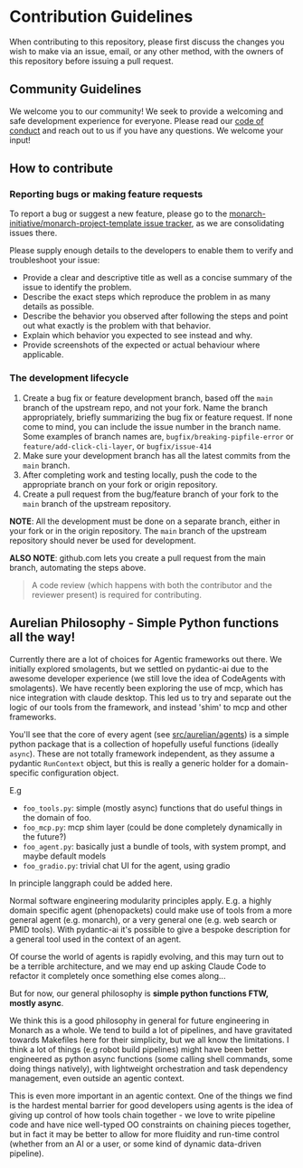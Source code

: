 # Contribution Guidelines

When contributing to this repository, please first discuss the changes you wish to make via an issue, email, or any other method, with the owners of this repository before issuing a pull request.

## Community Guidelines

We welcome you to our community! We seek to provide a welcoming and safe development experience for everyone. Please read our [code of conduct](CODE_OF_CONDUCT.md) and reach out to us if you have any questions. We welcome your input!

## How to contribute

### Reporting bugs or making feature requests

To report a bug or suggest a new feature, please go to the [monarch-initiative/monarch-project-template issue tracker](https://github.com/monarch-initiative/monarch-project-template/issues), as we are consolidating issues there.

Please supply enough details to the developers to enable them to verify and troubleshoot your issue:

* Provide a clear and descriptive title as well as a concise summary of the issue to identify the problem.
* Describe the exact steps which reproduce the problem in as many details as possible.
* Describe the behavior you observed after following the steps and point out what exactly is the problem with that behavior.
* Explain which behavior you expected to see instead and why.
* Provide screenshots of the expected or actual behaviour where applicable.


### The development lifecycle

1. Create a bug fix or feature development branch, based off the `main` branch of the upstream repo, and not your fork. Name the branch appropriately, briefly summarizing the bug fix or feature request. If none come to mind, you can include the issue number in the branch name. Some examples of branch names are, `bugfix/breaking-pipfile-error` or `feature/add-click-cli-layer`, or `bugfix/issue-414`
2. Make sure your development branch has all the latest commits from the `main` branch.
3. After completing work and testing locally, push the code to the appropriate branch on your fork or origin repository.
4. Create a pull request from the bug/feature branch of your fork to the `main` branch of the upstream repository.

**NOTE**: All the development must be done on a separate branch, either in your fork or in the origin repository. The `main` branch of the upstream repository should never be used for development.

**ALSO NOTE**: github.com lets you create a pull request from the main branch, automating the steps above.

> A code review (which happens with both the contributor and the reviewer present) is required for contributing.

## Aurelian Philosophy - Simple Python functions all the way!

Currently there are a lot of choices for Agentic frameworks out there. We initially explored smolagents, but we settled on
pydantic-ai due to the awesome developer experience (we still love the idea of CodeAgents with smolagents). We have recently
been exploring the use of mcp, which has nice integration with claude desktop. This led us to try and separate out
the logic of our tools from the framework, and instead 'shim' to mcp and other frameworks.

You'll see that the core of every agent (see [src/aurelian/agents](src/aurelian/agents)) is a simple python package that is a
collection of hopefully useful functions (ideally `async`). These are not totally framework independent, as they
assume a pydantic `RunContext` object, but this is really a generic holder for a domain-specific configuration object.

E.g

 * `foo_tools.py`: simple (mostly async) functions that do useful things in the domain of foo.
 * `foo_mcp.py`: mcp shim layer (could be done completely dynamically in the future?)
 * `foo_agent.py`: basically just a bundle of tools, with system prompt, and maybe default models
 * `foo_gradio.py`: trivial chat UI for the agent, using gradio

In principle langgraph could be added here.

Normal software engineering modularity principles apply. E.g. a highly domain specific agent (phenopackets) could make
use of tools from a more general agent (e.g. monarch), or a very general one (e.g. web search or PMID tools).
With pydantic-ai it's possible to give a bespoke description for a general tool used in the context of an agent.

Of course the world of agents is rapidly evolving, and this may turn out to be a terrible architecture, and
we may end up asking Claude Code to refactor it completely once something else comes along...

But for now, our general philosophy is **simple python functions FTW, mostly async**.

We think this is a good philosophy in general for future engineering in Monarch as a whole. We tend to build
a lot of pipelines, and have gravitated towards Makefiles here for their simplicity, but we all know the limitations.
I think a lot of things (e.g robot build pipelines) might have been better engineered as python async functions
(some calling shell commands, some doing things natively), with lightweight orchestration and task dependency
management, even outside an agentic context.

This is even more important in an agentic context. One of the things we find is the hardest mental barrier for
good developers using agents is the idea of giving up control of how tools chain together - we love to write
pipeline code and have nice well-typed OO constraints on chaining pieces together, but in fact it may be better
to allow for more fluidity and run-time control (whether from an AI or a user, or some kind of dynamic data-driven
pipeline).